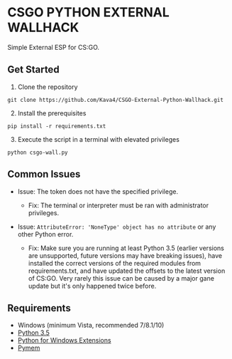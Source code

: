 # CSGO PYTHON EXTERNAL WALLHACK
Simple External ESP for CS:GO.

## Get Started
1. Clone the repository
```
git clone https://github.com/Kava4/CSGO-External-Python-Wallhack.git
```

2. Install the prerequisites
```
pip install -r requirements.txt
```

3. Execute the script in a terminal with elevated privileges 
```
python csgo-wall.py
```

## Common Issues
* Issue: The token does not have the specified privilege.
    * Fix: The terminal or interpreter must be ran with administrator privileges.

* Issue: `AttributeError: 'NoneType' object has no attribute` or any other Python error.
    * Fix: Make sure you are running at least Python 3.5 (earlier versions are unsupported, future versions may have breaking issues), have installed the correct versions of the required modules from requirements.txt, and have updated the offsets to the latest version of CS:GO. Very rarely this issue can be caused by a major gane update but it's only happened twice before.

## Requirements
* Windows (minimum Vista, recommended 7/8.1/10)
* [Python 3.5](https://www.python.org/downloads/)
* [Python for Windows Extensions](https://github.com/mhammond/pywin32)
* [Pymem](https://github.com/srounet/Pymem)